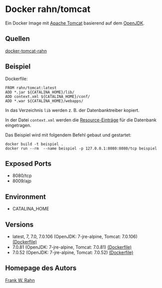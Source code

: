# Docker rahn/tomcat
Ein Docker Image mit [Apache Tomcat](https://tomcat.apache.org/) basierend auf dem [OpenJDK](https://hub.docker.com/_/openjdk).

## Quellen
[docker-tomcat-rahn](https://github.com/frank-rahn/docker-tomcat-rahn)

## Beispiel
Dockerfile:

    FROM rahn/tomcat:latest
    ADD *.jar ${CATALINA_HOME}/lib/
    ADD context.xml ${CATALINA_HOME}/conf/
    ADD *.war ${CATALINA_HOME}/webapps/

In das Verzeichnis `lib` werden z. B. der Datenbanktreiber kopiert.

In der Datei `context.xml` werden die [Resource-Einträge](https://tomcat.apache.org/tomcat-7.0-doc/config/context.html) für die Datenbank eingetragen.

Das Beispiel wird mit folgendem Befehl gebaut und gestartet:

    docker build -t beispiel .
    docker run --rm  --name beispiel -p 127.0.0.1:8080:8080/tcp beispiel

## Exposed Ports
* 8080/tcp
* 8009/ajp

## Environment
* CATALINA_HOME

## Versions
* latest, 7, 7.0, 7.0.106 (OpenJDK: 7-jre-alpine, Tomcat: 7.0.106) [(Dockerfile)](https://github.com/frank-rahn/docker-tomcat-rahn/blob/main/7.0.106/Dockerfile)
* 7.0.81 (OpenJDK: 7-jre-alpine, Tomcat: 7.0.81) [(Dockerfile)](https://github.com/frank-rahn/docker-tomcat-rahn/blob/main/7.0.81/Dockerfile)
* 7.0.52 (OpenJDK: 7-jre-alpine, Tomcat: 7.0.52) [(Dockerfile)](https://github.com/frank-rahn/docker-tomcat-rahn/blob/main/7.0.52/Dockerfile)

## Homepage des Autors
[Frank W. Rahn](https://www.frank-rahn.de/)